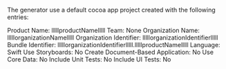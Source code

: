 The generator use a default cocoa app project created with the following entries:

Product Name: lllllproductNamelllll
Team: None
Organization Name: lllllorganizationNamelllll
Organization Identifier: lllllorganizationIdentifierlllll
Bundle Identifier: lllllorganizationIdentifierlllll.lllllproductNamelllll
Language: Swift
Use Storyboards: No
Create Document-Based Application: No
Use Core Data: No
Include Unit Tests: No
Include UI Tests: No
